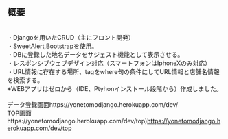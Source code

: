 ## 概要
<br>・Djangoを用いたCRUD（主にフロント開発）
<br>・SweetAlert,Bootstrapを使用。
<br>・DBに登録した地名データをサジェスト機能として表示させる。
<br>・レスポンシブウェブデザイン対応（スマートフォンはIphoneXのみ対応）
<br>・URL情報に存在する場所、tagをwhere句の条件にしてURL情報と店舗名情報を検索する。
<br>※WEBアプリはゼロから（IDE、Ptyhonインストール段階から）作成しました。
<br>
<br>データ登録画面https://yonetomodjango.herokuapp.com/dev/
<br>TOP画面https://yonetomodjango.herokuapp.com/dev/top)https://yonetomodjango.herokuapp.com/dev/top
